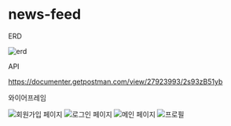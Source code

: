 # news-feed

ERD

![erd](https://github.com/hjh3229/news-feed/assets/110877415/f5336d6c-f0d2-48fb-86a6-e757fde370c0)

API

https://documenter.getpostman.com/view/27923993/2s93zB51yb


와이어프레임

![회원가입 페이지](https://github.com/hjh3229/news-feed/assets/110877415/1e82aa6d-e476-4801-af10-257256804620)
![로그인 페이지](https://github.com/hjh3229/news-feed/assets/110877415/1f5104af-97a0-437b-92bb-8062b04f9d8f)
![메인 페이지](https://github.com/hjh3229/news-feed/assets/110877415/d2ad2952-181e-4208-9fed-4f7fb20a97a1)
![프로필](https://github.com/hjh3229/news-feed/assets/110877415/982a9ed3-6341-441a-9c8e-4428b0e51186)
